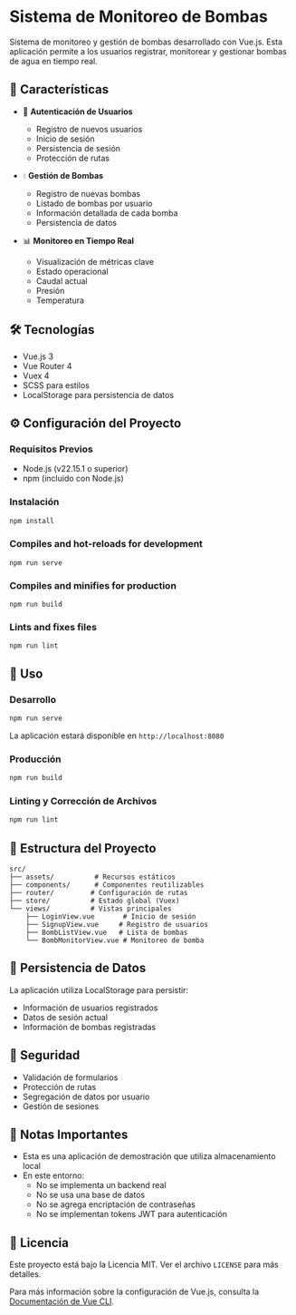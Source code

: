 # Sistema de Monitoreo de Bombas

Sistema de monitoreo y gestión de bombas desarrollado con Vue.js. Esta aplicación permite a los usuarios registrar, monitorear y gestionar bombas de agua en tiempo real.

## 🚀 Características

- 👤 **Autenticación de Usuarios**
  - Registro de nuevos usuarios
  - Inicio de sesión
  - Persistencia de sesión
  - Protección de rutas

- 💧 **Gestión de Bombas**
  - Registro de nuevas bombas
  - Listado de bombas por usuario
  - Información detallada de cada bomba
  - Persistencia de datos

- 📊 **Monitoreo en Tiempo Real**
  - Visualización de métricas clave
  - Estado operacional
  - Caudal actual
  - Presión
  - Temperatura

## 🛠️ Tecnologías

- Vue.js 3
- Vue Router 4
- Vuex 4
- SCSS para estilos
- LocalStorage para persistencia de datos

## ⚙️ Configuración del Proyecto

### Requisitos Previos
- Node.js (v22.15.1 o superior)
- npm (incluido con Node.js)

### Instalación
```bash
npm install
```

### Compiles and hot-reloads for development
```
npm run serve
```

### Compiles and minifies for production
```
npm run build
```

### Lints and fixes files
```
npm run lint
```

## 🚦 Uso

### Desarrollo
```bash
npm run serve
```
La aplicación estará disponible en `http://localhost:8080`

### Producción
```bash
npm run build
```

### Linting y Corrección de Archivos
```bash
npm run lint
```

## 📁 Estructura del Proyecto

```
src/
├── assets/          # Recursos estáticos
├── components/      # Componentes reutilizables
├── router/         # Configuración de rutas
├── store/          # Estado global (Vuex)
└── views/          # Vistas principales
    ├── LoginView.vue       # Inicio de sesión
    ├── SignupView.vue     # Registro de usuarios
    ├── BombListView.vue   # Lista de bombas
    └── BombMonitorView.vue # Monitoreo de bomba
```

## 💾 Persistencia de Datos

La aplicación utiliza LocalStorage para persistir:
- Información de usuarios registrados
- Datos de sesión actual
- Información de bombas registradas

## 🔐 Seguridad

- Validación de formularios
- Protección de rutas
- Segregación de datos por usuario
- Gestión de sesiones

## 📝 Notas Importantes

- Esta es una aplicación de demostración que utiliza almacenamiento local
- En este entorno:
  - No se implementa un backend real
  - No se usa una base de datos
  - No se agrega encriptación de contraseñas
  - No se implementan tokens JWT para autenticación

## 📄 Licencia

Este proyecto está bajo la Licencia MIT. Ver el archivo `LICENSE` para más detalles.

Para más información sobre la configuración de Vue.js, consulta la [Documentación de Vue CLI](https://cli.vuejs.org/config/).
